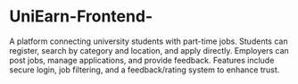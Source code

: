 # UniEarn-Frontend-
A platform connecting university students with part-time jobs. Students can register, search by category and location, and apply directly. Employers can post jobs, manage applications, and provide feedback. Features include secure login, job filtering, and a feedback/rating system to enhance trust.
